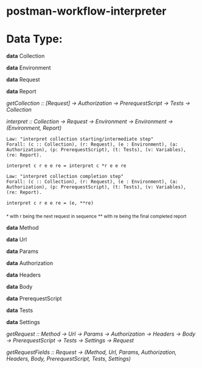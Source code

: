 # postman-workflow-interpreter

# Data Type:

**data** Collection

**data** Environment

**data** Request

**data** Report

_getCollection :: [Request] -> Authorization -> PrerequestScript -> Tests -> Collection_

_interpret :: Collection -> Request -> Environment -> Environment -> (Environment, Report)_


```
Law: "interpret collection starting/intermediate step"
Forall: (c :: Collection), (r: Request), (e : Environment), (a: Authorization), (p: PrerequestScript), (t: Tests), (v: Variables), (re: Report).

interpret c r e e re = interpret c *r e e re
```

```
Law: "interpret collection completion step"
Forall: (c :: Collection), (r: Request), (e : Environment), (a: Authorization), (p: PrerequestScript), (t: Tests), (v: Variables), (re: Report).

interpret c r e e re = (e, **re)
```
<sub>* with r being the next request in sequence</sub>
<sub>** with re being the final completed report</sub>

**data** Method

**data** Url

**data** Params

**data** Authorization

**data** Headers

**data** Body

**data** PrerequestScript

**data** Tests

**data** Settings

_getRequest :: Method -> Url -> Params -> Authorization -> Headers -> Body -> PrerequestScript -> Tests -> Settings -> Request_

_getRequestFields :: Request -> (Method, Url, Params, Authorization, Headers, Body, PrerequestScript, Tests, Settings)_
